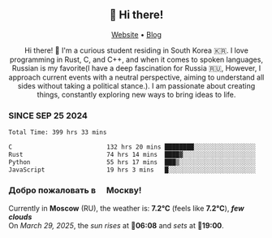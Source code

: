<h2 align="center">👋 Hi there!</h2>
<p align="center">
  <a href="https://urdekcah.ru">Website</a> •
  <a href="https://urdekcah.blog">Blog</a>
</p>

<p align="center">
  Hi there! 👋 I'm a curious student residing in South Korea 🇰🇷. I love programming in Rust, C, and C++, and when it comes to spoken languages, Russian is my favorite(I have a deep fascination for Russia 🇷🇺, However, I approach current events with a neutral perspective, aiming to understand all sides without taking a political stance.). I am passionate about creating things, constantly exploring new ways to bring ideas to life.
</p>

### SINCE SEP 25 2024
<!--START_SECTION:waka-->
<!--LAST_WAKA_UPDATE:2025-03-28 18:31:42-->
```txt
Total Time: 399 hrs 33 mins

C                          132 hrs 20 mins ████████░░░░░░░░░░░░░░░░░   32.22 %
Rust                       74 hrs 14 mins  ████▓░░░░░░░░░░░░░░░░░░░░   18.08 %
Python                     55 hrs 17 mins  ███▒░░░░░░░░░░░░░░░░░░░░░   13.46 %
JavaScript                 19 hrs 3 mins   █░░░░░░░░░░░░░░░░░░░░░░░░   04.64 %
```
<!--END_SECTION:waka-->

<h3>Добро пожаловать в <img src="https://cdn-icons-png.flaticon.com/512/197/197408.png" width="13"/> Москву!</h3>

<!--START_SECTION:weather:moscow-->
<!--LAST_WEATHER_UPDATE:2025-03-29 06:28:51-->
Currently in **Moscow** (RU), the weather is: **7.2°C** (feels like **7.2°C**), ***few clouds***<br/>
On *March 29, 2025*, the *sun rises* at 🌅**06:08** and *sets* at 🌇**19:00**.
<!--END_SECTION:weather-->
